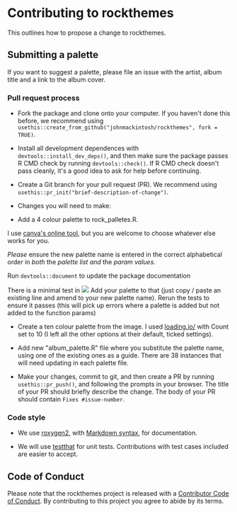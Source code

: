 # Contributing to rockthemes

This outlines how to propose a change to rockthemes. 


## Submitting a palette

If you want to suggest a palette, please file an issue with the artist, album title and a link to the album cover. 


### Pull request process

*   Fork the package and clone onto your computer. If you haven't done this before, we recommend using `usethis::create_from_github("johnmackintosh/rockthemes", fork = TRUE)`.

*   Install all development dependences with `devtools::install_dev_deps()`, and then make sure the package passes R CMD check by running `devtools::check()`. 
    If R CMD check doesn't pass cleanly, it's a good idea to ask for help before continuing. 
*   Create a Git branch for your pull request (PR). We recommend using `usethis::pr_init("brief-description-of-change")`.


* Changes you will need to make: 
 - Add a 4 colour palette to rock_palletes.R. 
 
I use [canva's online tool](https://www.canva.com/colors/color-palette-generator/), 
but you are welcome to choose whatever else works for you.

*Please* ensure the new palette name is entered in the correct alphabetical order in *both* the _palette list_ *and* the _param values_.  

Run ```devtools::document``` to update the package documentation


There is a minimal test in ![](/tests/testthat/test-rock_palettes.R)
Add your palette to that (just copy / paste an existing line and amend to your new palette name). Rerun the tests to ensure it passes (this will pick up errors where a palette is added but not added to the  function params)
 
 - Create a ten colour palette from the image. I used [loading.io/](https://loading.io/color/random/) with Count set to 10 (I left all the other options at their default, ticked settings). 
 
 - Add new "album_palette.R" file where you substitute the palette name, using one of the existing ones as a guide. There are 38 instances that will need updating in each palette file.  
 

*   Make your changes, commit to git, and then create a PR by running `usethis::pr_push()`, and following the prompts in your browser.
    The title of your PR should briefly describe the change.
    The body of your PR should contain `Fixes #issue-number`.


### Code style


*  We use [roxygen2](https://cran.r-project.org/package=roxygen2), with [Markdown syntax](https://cran.r-project.org/web/packages/roxygen2/vignettes/rd-formatting.html), for documentation.  

*  We will use [testthat](https://cran.r-project.org/package=testthat) for unit tests. 
   Contributions with test cases included are easier to accept.  

## Code of Conduct

Please note that the rockthemes project is released with a
[Contributor Code of Conduct](CODE_OF_CONDUCT.md). By contributing to this
project you agree to abide by its terms.
